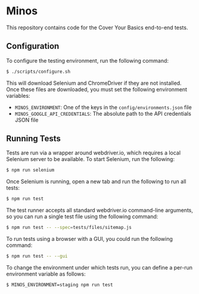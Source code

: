 # Minos

This repository contains code for the Cover Your Basics end-to-end tests.

## Configuration

To configure the testing environment, run the following command:

```bash
$ ./scripts/configure.sh
```

This will download Selenium and ChromeDriver if they are not installed.  Once
these files are downloaded, you must set the following environment variables:

- `MINOS_ENVIRONMENT`: One of the keys in the `config/environments.json` file
- `MINOS_GOOGLE_API_CREDENTIALS`: The absolute path to the API credentials JSON file

## Running Tests

Tests are run via a wrapper around webdriver.io, which requires a local Selenium
server to be available.  To start Selenium, run the following:

```bash
$ npm run selenium
```

Once Selenium is running, open a new tab and run the following to run all tests:

```bash
$ npm run test
```

The test runner accepts all standard webdriver.io command-line arguments, so you
can run a single test file using the following command:

```bash
$ npm run test -- --spec=tests/files/sitemap.js
```

To run tests using a browser with a GUI, you could run the following command:

```bash
$ npm run test -- --gui
```

To change the environment under which tests run, you can define a per-run
environment variable as follows:

```bash
$ MINOS_ENVIRONMENT=staging npm run test
```
